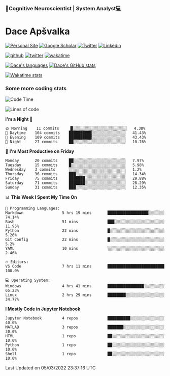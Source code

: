 ### 🧠Cognitive Neuroscientist | System Analyst💻
# Dace Apšvalka

[![Personal Site](https://img.shields.io/badge/website-teal?style=for-the-badge&logo=About.me&logoColor=white)](https://dcdace.net/)
[![Google Scholar](https://img.shields.io/badge/Scholar-yellow?style=for-the-badge&logo=googlescholar&logoColor=ffffff)](https://scholar.google.com/citations?hl=en&user=W8q0HBkAAAAJ&view_op=list_works&sortby=pubdate)
[![Twitter](https://img.shields.io/badge/Twitter-1DA1F2?logo=twitter&logoColor=white&style=for-the-badge)](https://twitter.com/dcdace)
[![Linkedin](https://img.shields.io/badge/linkedin-0077B5?logo=linkedin&logoColor=white&style=for-the-badge)](https://www.linkedin.com/in/dace-apsvalka/)

[![github](https://img.shields.io/github/followers/dcdace?logo=github&style=plastic)](https://github.com/dcdace?tab=followers "GitHub followers")
[![twitter](https://img.shields.io/twitter/follow/dcdace?label=followers&logo=twitter&color=%23007ec6&style=plastic)](https://twitter.com/dcdace "Twitter followers")
[![wakatime](https://wakatime.com/badge/user/6e7556d3-b1db-4eef-a7e8-9bad735fc27e.svg?style=plastic?v=2)](https://wakatime.com/@6e7556d3-b1db-4eef-a7e8-9bad735fc27e "Total time coded since Feb 28 2022")

[![Dace's languages](https://github-readme-stats.vercel.app/api/top-langs/?username=dcdace&langs_count=10&theme=nord&layout=compact)]() 
[![Dace's GitHub stats](https://github-readme-stats.vercel.app/api?username=dcdace&theme=dracula&hide=prs,issues&count_private=true&show_icons=true&hide_rank=true&include_all_commits=true&hide_title=false&custom_title=GitHub+Stats)](https://github.com/anuraghazra/github-readme-stats)

[![Wakatime stats](https://github-readme-stats.vercel.app/api/wakatime?username=dcdace&theme=react&layout=compact&custom_title=Coding+this+week&v=2)](https://wakatime.com/@6e7556d3-b1db-4eef-a7e8-9bad735fc27e "Recorded coding time in the past 7 days")
 ### Some more coding stats
<!--START_SECTION:waka-->
![Code Time](http://img.shields.io/badge/Code%20Time-8%20hrs%2030%20mins-blue)

![Lines of code](https://img.shields.io/badge/From%20Hello%20World%20I%27ve%20Written-26%20Thousand%20lines%20of%20code-blue)

**I'm a Night 🦉** 

```text
🌞 Morning    11 commits     █░░░░░░░░░░░░░░░░░░░░░░░░   4.38% 
🌆 Daytime    104 commits    ██████████░░░░░░░░░░░░░░░   41.43% 
🌃 Evening    109 commits    ██████████░░░░░░░░░░░░░░░   43.43% 
🌙 Night      27 commits     ██░░░░░░░░░░░░░░░░░░░░░░░   10.76%

```
📅 **I'm Most Productive on Friday** 

```text
Monday       20 commits     ██░░░░░░░░░░░░░░░░░░░░░░░   7.97% 
Tuesday      15 commits     █░░░░░░░░░░░░░░░░░░░░░░░░   5.98% 
Wednesday    3 commits      ░░░░░░░░░░░░░░░░░░░░░░░░░   1.2% 
Thursday     36 commits     ███░░░░░░░░░░░░░░░░░░░░░░   14.34% 
Friday       75 commits     ███████░░░░░░░░░░░░░░░░░░   29.88% 
Saturday     71 commits     ███████░░░░░░░░░░░░░░░░░░   28.29% 
Sunday       31 commits     ███░░░░░░░░░░░░░░░░░░░░░░   12.35%

```


📊 **This Week I Spent My Time On** 

```text
💬 Programming Languages: 
Markdown                 5 hrs 19 mins       ██████████████████░░░░░░░   74.14% 
Bash                     51 mins             ███░░░░░░░░░░░░░░░░░░░░░░   11.95% 
Python                   22 mins             █░░░░░░░░░░░░░░░░░░░░░░░░   5.26% 
Git Config               22 mins             █░░░░░░░░░░░░░░░░░░░░░░░░   5.2% 
YAML                     10 mins             ░░░░░░░░░░░░░░░░░░░░░░░░░   2.46%

🔥 Editors: 
VS Code                  7 hrs 11 mins       █████████████████████████   100.0%

💻 Operating System: 
Windows                  4 hrs 41 mins       ████████████████░░░░░░░░░   65.23% 
Linux                    2 hrs 29 mins       ████████░░░░░░░░░░░░░░░░░   34.77%

```

**I Mostly Code in Jupyter Notebook** 

```text
Jupyter Notebook         4 repos             ██████████░░░░░░░░░░░░░░░   40.0% 
MATLAB                   3 repos             ███████░░░░░░░░░░░░░░░░░░   30.0% 
HTML                     1 repo              ██░░░░░░░░░░░░░░░░░░░░░░░   10.0% 
Python                   1 repo              ██░░░░░░░░░░░░░░░░░░░░░░░   10.0% 
Shell                    1 repo              ██░░░░░░░░░░░░░░░░░░░░░░░   10.0%

```



 Last Updated on 05/03/2022 23:37:16 UTC
<!--END_SECTION:waka-->